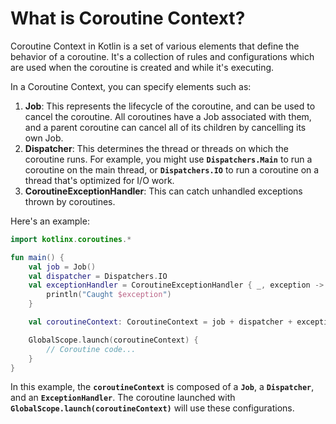 # What is Coroutine Context?

Coroutine Context in Kotlin is a set of various elements that define the behavior of a coroutine. It's a collection of rules and configurations which are used when the coroutine is created and while it's executing.

In a Coroutine Context, you can specify elements such as:

1. **Job**: This represents the lifecycle of the coroutine, and can be used to cancel the coroutine. All coroutines have a Job associated with them, and a parent coroutine can cancel all of its children by cancelling its own Job.
2. **Dispatcher**: This determines the thread or threads on which the coroutine runs. For example, you might use **`Dispatchers.Main`** to run a coroutine on the main thread, or **`Dispatchers.IO`** to run a coroutine on a thread that's optimized for I/O work.
3. **CoroutineExceptionHandler**: This can catch unhandled exceptions thrown by coroutines.

Here's an example:

```kotlin
import kotlinx.coroutines.*

fun main() {
    val job = Job()
    val dispatcher = Dispatchers.IO
    val exceptionHandler = CoroutineExceptionHandler { _, exception ->
        println("Caught $exception")
    }

    val coroutineContext: CoroutineContext = job + dispatcher + exceptionHandler

    GlobalScope.launch(coroutineContext) {
        // Coroutine code...
    }
}

```

In this example, the **`coroutineContext`** is composed of a **`Job`**, a **`Dispatcher`**, and an **`ExceptionHandler`**. The coroutine launched with **`GlobalScope.launch(coroutineContext)`** will use these configurations.